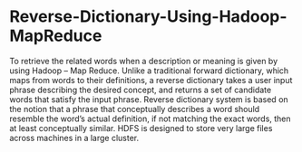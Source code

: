 # Reverse-Dictionary-Using-Hadoop-MapReduce
To retrieve the related words when a description or meaning is given by using Hadoop – Map Reduce.
Unlike a traditional forward dictionary, which maps from words to their definitions, a reverse dictionary takes a user input phrase describing the desired concept, and returns a set of candidate words that satisfy the input phrase.
Reverse dictionary system is based on the notion that a phrase that conceptually describes a word should resemble the word’s actual definition, if not matching the exact words, then at least conceptually similar.
HDFS is designed to store very large files across machines in a large cluster.
